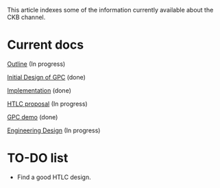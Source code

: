 This article indexes some of the information currently available about the CKB channel.

# Current docs

[Outline](https://hackmd.io/crQnHgBJQcK4sG3984bWSA) (In progress)

[Initial Design of GPC](https://talk.nervos.org/t/a-generic-payment-channel-construction-and-its-composability/4697) (done)

[Implementation](https://github.com/ZhichunLu-11/Channel-prototype) (done)

[HTLC proposal](https://talk.nervos.org/t/htlc-in-ckb/5062) (In progress)

[GPC demo](https://github.com/ZhichunLu-11/channel_demo_tg_msg_sender) (done)

[Engineering Design](https://hackmd.io/sDg38T-nRYemk5zaUhGFNQ) (In progress)

# TO-DO list

* Find a good HTLC design.